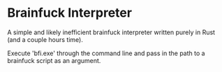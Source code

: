 # Brainfuck Interpreter

A simple and likely inefficient brainfuck interpreter written purely in Rust (and a couple hours time).

Execute 'bfi.exe' through the command line and pass in the path to a brainfuck script as an argument.
